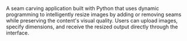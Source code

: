 A seam carving application built with Python that uses dynamic programming to intelligently resize images by adding or removing seams while preserving the content's visual quality. Users can upload images, specify dimensions, and receive the resized output directly through the interface.
